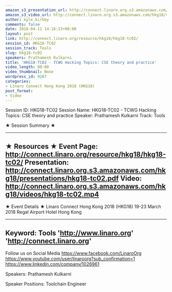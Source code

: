 ```yaml
---
amazon_s3_presentation_url: http://connect.linaro.org.s3.amazonaws.com/hkg18/presentations/hkg18-tc02.pdf
amazon_s3_video_url: http://connect.linaro.org.s3.amazonaws.com/hkg18/videos/hkg18-tc02.mp4
author: kyle.kirkby
comments: false
date: 2018-04-11 14:16:13+00:00
layout: post
link: http://connect.linaro.org/resource/hkg18/hkg18-tc02/
session_id: HKG18-TC02
session_track: Tools
slug: hkg18-tc02
speakers: Prathamesh Kulkarni
title: 'HKG18-TC02 - TCWG Hacking Topics: CSE theory and practice'
video_length: 00:00
video_thumbnail: None
wordpress_id: 9287
categories:
- Linaro Connect Hong Kong 2018 (HKG18)
post_format:
- Video
---
```


Session ID: HKG18-TC02
Session Name: HKG18-TC02 - TCWG Hacking Topics: CSE theory and practice
Speaker: Prathamesh Kulkarni
Track: Tools


★ Session Summary ★

---------------------------------------------------
★ Resources ★
Event Page: http://connect.linaro.org/resource/hkg18/hkg18-tc02/
Presentation: http://connect.linaro.org.s3.amazonaws.com/hkg18/presentations/hkg18-tc02.pdf
Video: http://connect.linaro.org.s3.amazonaws.com/hkg18/videos/hkg18-tc02.mp4
 ---------------------------------------------------
★ Event Details ★
Linaro Connect Hong Kong 2018 (HKG18)
19-23 March 2018 
Regal Airport Hotel Hong Kong

---------------------------------------------------
Keyword: Tools
'http://www.linaro.org'
'http://connect.linaro.org'
---------------------------------------------------
Follow us on Social Media
https://www.facebook.com/LinaroOrg
https://www.youtube.com/user/linaroorg?sub_confirmation=1
https://www.linkedin.com/company/1026961

Speakers: Prathamesh Kulkarni

Speaker Positions: Toolchain Engineer


